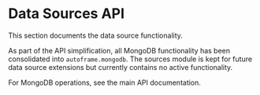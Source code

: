# Data Sources API

This section documents the data source functionality. 

As part of the API simplification, all MongoDB functionality has been consolidated into `autoframe.mongodb`. The sources module is kept for future data source extensions but currently contains no active functionality.

For MongoDB operations, see the main API documentation.